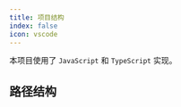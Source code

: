 ```yaml
---
title: 项目结构
index: false
icon: vscode
---
```


本项目使用了 `JavaScript` 和 `TypeScript` 实现。

## 路径结构

```bash

```
